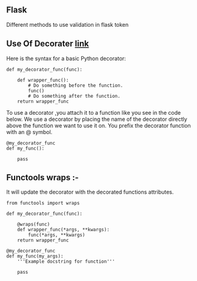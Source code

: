 ## Flask 
Different methods to use validation in flask token

## Use Of Decorater [link](https://www.freecodecamp.org/news/python-decorators-explained-with-examples/)

Here is the syntax for a basic Python decorator:

```
def my_decorator_func(func):

    def wrapper_func():
        # Do something before the function.
        func()
        # Do something after the function.
    return wrapper_func
```
To use a decorator ,you attach it to a function like you see in the code below. We use a decorator by placing the name of the decorator directly above the function we want to use it on. You prefix the decorator function with an @ symbol.
```
@my_decorator_func
def my_func():

    pass
```

## Functools wraps :-
It will update the decorator with the decorated functions attributes.

```
from functools import wraps

def my_decorator_func(func):

    @wraps(func)
    def wrapper_func(*args, **kwargs):
        func(*args, **kwargs)
    return wrapper_func

@my_decorator_func
def my_func(my_args):
    '''Example docstring for function'''

    pass
```